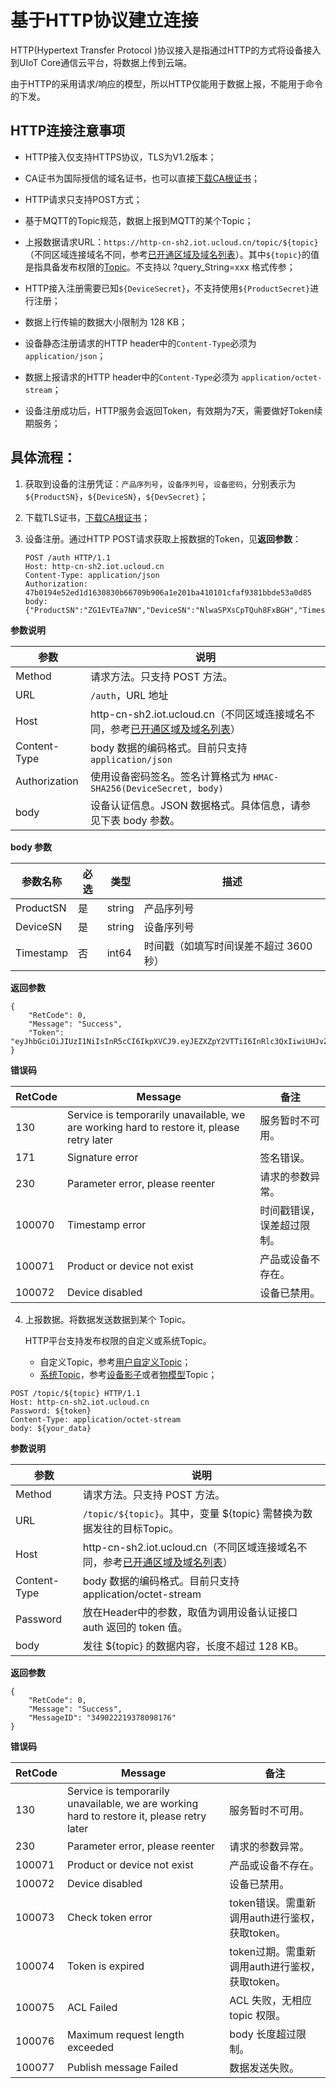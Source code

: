 # 基于HTTP协议建立连接

HTTP(Hypertext Transfer Protocol )协议接入是指通过HTTP的方式将设备接入到UIoT Core通信云平台，将数据上传到云端。

由于HTTP的采用请求/响应的模型，所以HTTP仅能用于数据上报，不能用于命令的下发。



## HTTP连接注意事项

- HTTP接入仅支持HTTPS协议，TLS为V1.2版本；

- CA证书为国际授信的域名证书，也可以直接[下载CA根证书](http://uiot.cn-sh2.ufileos.com/DigiCertRootCA.cer)；
- HTTP请求只支持POST方式；
- 基于MQTT的Topic规范，数据上报到MQTT的某个Topic；

- 上报数据请求URL：`https://http-cn-sh2.iot.ucloud.cn/topic/${topic}`（不同区域连接域名不同，参考[已开通区域及域名列表](iot/uiot-core/product_introduction/available_region_url)）。其中`${topic}`的值是指具备发布权限的[Topic](/iot/uiot-core/console_guide/product_device/topic)。不支持以 ?query_String=xxx 格式传参；

- HTTP接入注册需要已知`${DeviceSecret}`，不支持使用`${ProductSecret}`进行注册；

- 数据上行传输的数据大小限制为 128 KB；
- 设备静态注册请求的HTTP header中的`Content-Type`必须为 `application/json`；
- 数据上报请求的HTTP header中的`Content-Type`必须为 `application/octet-stream`；
- 设备注册成功后，HTTP服务会返回Token，有效期为7天，需要做好Token续期服务；


## 具体流程：


1. 获取到设备的注册凭证：`产品序列号`，`设备序列号`，`设备密码`，分别表示为`${ProductSN}`，`${DeviceSN}`，`${DevSecret}`；  

2. 下载TLS证书，[下载CA根证书](http://uiot.cn-sh2.ufileos.com/DigiCertRootCA.cer)；  

3. 设备注册。通过HTTP POST请求获取上报数据的Token，见**返回参数**：

    ```
    POST /auth HTTP/1.1
    Host: http-cn-sh2.iot.ucloud.cn
    Content-Type: application/json
    Authorization: 47b0194e52ed1d1630830b66709b906a1e201ba410101cfaf9381bbde53a0d85
    body: {"ProductSN":"ZG1EvTEa7NN","DeviceSN":"NlwaSPXsCpTQuh8FxBGH","Timestamp":"1501668289957"}
    ```
	

**参数说明**

|参数|说明|
|---|---|
|Method|请求方法。只支持 POST 方法。|
|URL|`/auth`，URL 地址|
|Host|http-cn-sh2.iot.ucloud.cn（不同区域连接域名不同，参考[已开通区域及域名列表](iot/uiot-core/product_introduction/available_region_url)）|
|Content-Type|body 数据的编码格式。目前只支持 `application/json`|
|Authorization|使用设备密码签名。签名计算格式为 `HMAC-SHA256(DeviceSecret, body)`|
|body|设备认证信息。JSON 数据格式。具体信息，请参见下表 body 参数。|

**body 参数**

|参数名称|必选|类型|描述|
|---|---|---|---|
|ProductSN|是|string|产品序列号|
|DeviceSN|是|string|设备序列号|
|Timestamp|否|int64|时间戳（如填写时间误差不超过 3600 秒）|

**返回参数**

```
{
	"RetCode": 0,
	"Message": "Success",
	"Token": "eyJhbGciOiJIUzI1NiIsInR5cCI6IkpXVCJ9.eyJEZXZpY2VTTiI6InRlc3QxIiwiUHJvZHVjdFNOIjoiZzR3ZmFycTMweXp4YXkyMyIsImV4cCI6MTU2NzA1ODg5OSwiaWF0IjoxNTY2NDU0MDk5fQ.wN1XNVciI27nTeIqCjbYKdmTaifJrGJm_DmDDpIoabs"
}
```

**错误码**

|RetCode|Message|备注|
|---|---|---|
|130|Service is temporarily unavailable, we are working hard to restore it, please retry later|服务暂时不可用。|
|171|Signature error|签名错误。|
|230|Parameter error, please reenter|请求的参数异常。|
|100070|Timestamp error|时间戳错误，误差超过限制。|
|100071|Product or device not exist|产品或设备不存在。|
|100072|Device disabled|设备已禁用。|


4. 上报数据。将数据发送数据到某个 Topic。   

	HTTP平台支持发布权限的自定义或系统Topic。
	- 自定义Topic，参考[用户自定义Topic](/iot/uiot-core/console_guide/product_device/topic#用户自定义Topic)；
	- [系统Topic](/iot/uiot-core/console_guide/product_device/topic#系统Topic)，参考[设备影子](/iot/uiot-core/console_guide/device_shadow/waht_is_deviceshadow)或者[物模型](/iot/uiot-core/console_guide/thingmode/what_is_thingmode)Topic；


```
POST /topic/${topic} HTTP/1.1
Host: http-cn-sh2.iot.ucloud.cn
Password: ${token}
Content-Type: application/octet-stream
body: ${your_data}
```

**参数说明**

|参数|说明|
|---|---|
|Method|请求方法。只支持 POST 方法。|
|URL|`/topic/${topic}`。其中，变量 ${topic} 需替换为数据发往的目标Topic。|
|Host|http-cn-sh2.iot.ucloud.cn（不同区域连接域名不同，参考[已开通区域及域名列表](iot/uiot-core/product_introduction/available_region_url)）|
|Content-Type|body 数据的编码格式。目前只支持 application/octet-stream|
|Password|放在Header中的参数，取值为调用设备认证接口 auth 返回的 token 值。|
|body|发往 ${topic} 的数据内容，长度不超过 128 KB。|

**返回参数**

```
{
	"RetCode": 0,
	"Message": "Success",
	"MessageID": "349022219378098176"
}
```

**错误码**

|RetCode|Message|备注|
|---|---|---|
|130|Service is temporarily unavailable, we are working hard to restore it, please retry later|服务暂时不可用。|
|230|Parameter error, please reenter|请求的参数异常。|
|100071|Product or device not exist|产品或设备不存在。|
|100072|Device disabled|设备已禁用。|
|100073|Check token error|token错误。需重新调用auth进行鉴权，获取token。|
|100074|Token is expired|token过期。需重新调用auth进行鉴权，获取token。|
|100075|ACL Failed|ACL 失败，无相应 topic 权限。|
|100076|Maximum request length exceeded|body 长度超过限制。|
|100077|Publish message Failed|数据发送失败。|

